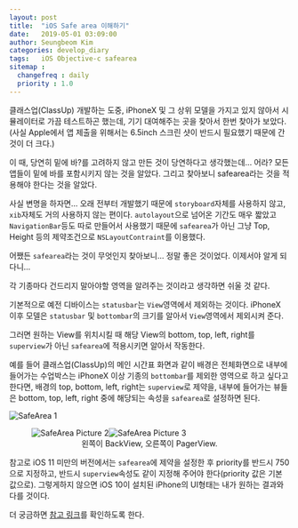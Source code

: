 ```yaml
---
layout: post
title:  "iOS Safe area 이해하기"
date:   2019-05-01 03:09:00
author: Seungbeom Kim
categories: develop_diary
tags:	iOS Objective-c safearea
sitemap :
  changefreq : daily
  priority : 1.0
---
```


클래스업(ClassUp) 개발하는 도중, iPhoneX 및 그 상위 모델을 가지고 있지 않아서 시뮬레이터로 가끔 테스트하곤 했는데, 기기 대여해주는 곳을 찾아서 한번 찾아가 보았다. (사실 Apple에서 앱 제출을 위해서는 6.5inch 스크린 샷이 반드시 필요했기 때문에 간 것이 더 크다.)

이 때, 당연히 밑에 바?를 고려하지 않고 만든 것이 당연하다고 생각했는데... 어라? 모든 앱들이 밑에 바를 포함시키지 않는 것을 알았다. 그리고 찾아보니 safearea라는 것을 적용해야 한다는 것을 알았다.

사실 변명을 하자면... 오래 전부터 개발했기 때문에 `storyboard`자체를 사용하지 않고, `xib`자체도 거의 사용하지 않는 편이다. `autolayout`으로 넘어온 기간도 매우 짧았고 `NavigationBar`등도 따로 만들어서 사용했기 때문에 `safearea`가 아닌 그냥 Top, Height 등의 제약조건으로 `NSLayoutContraint`를 이용했다.

어쨌든 `safearea`라는 것이 무엇인지 찾아보니... 정말 좋은 것이었다. 이제서야 알게 되다니...

각 기종마다 건드리지 말아야할 영역을 알려주는 것이라고 생각하면 쉬울 것 같다.

기본적으로 예전 디바이스는 `statusbar`는 `View`영역에서 제외하는 것이다. iPhoneX 이후 모델은 `statusbar` 및 `bottombar`의 크기를 알아서 `View`영역에서 제외시켜 준다.

그러면 원하는 View를 위치시킬 때 해당 View의 bottom, top, left, right를 `superview`가 아닌 `safearea`에 적용시키면 알아서 작동한다.

예를 들어 클래스업(ClassUp)의 메인 시간표 화면과 같이 배경은 전체화면으로 내부에 들어가는 수업박스는 iPhoneX 이상 기종의 `bottombar`를 제외한 영역으로 하고 싶다고 한다면, 배경의 top, bottom, left, right는 `superview`로 제약을, 내부에 들어가는 뷰들은 bottom, top, left, right 중에 해당되는 속성을 `safearea`로 설정하면 된다.

<img src="{{ site.baseurl }}/assets/develop_diary/safearea_1.png" title="SafeArea 1" class="post-image">

<p style="clear: left;">

<figure>
<img src="{{ site.baseurl }}/assets/develop_diary/safearea_2.png" title="SafeArea Picture 2" class="post-image-double"><img src="{{ site.baseurl }}/assets/develop_diary/safearea_3.png" title="SafeArea Picture 3" class="post-image-double">
<figcaption style="text-align: center;">왼쪽이 BackView, 오른쪽이 PagerView.</figcaption>
</figure>

참고로 iOS 11 미만의 버전에서는 `safearea`에 제약을 설정한 후 priority를 반드시 750으로 지정하고, 반드시 `superview`속성도 같이 지정해 주어야 한다(priority 값은 기본값으로). 그렇게하지 않으면 iOS 10이 설치된 iPhone의 UI형태는 내가 원하는 결과와 다를 것이다.

더 궁금하면 [참고 링크](https://stackoverflow.com/a/46334995)를 확인하도록 한다.
